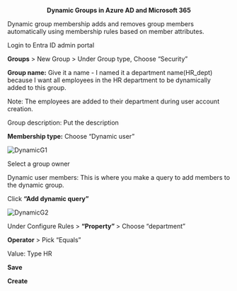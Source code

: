 <p align="center">
  <b>Dynamic Groups in Azure AD and Microsoft 365</b>
</p>

Dynamic group membership adds and removes group members automatically using membership rules based on member attributes.

Login to Entra ID admin portal

<b>Groups</b> > New Group > Under Group type, Choose “Security”

<b>Group name:</b> Give it a name  - I named it a department name(HR_dept) because I want all employees in the HR department to be dynamically added to this group. 

Note: The employees are added to their department during user account creation. 

Group description: Put the description

<b>Membership type:</b> Choose “Dynamic user”

![DynamicG1](https://github.com/stahir131/Dynamic-Groups-in-Azure-AD-and-Microsoft-365/assets/64047385/10d0a4f9-7e7a-4a97-9974-2a7a04edadd7)

Select a group owner

Dynamic user members: This is where you make a query to add members to the dynamic group.

Click <b>“Add dynamic query”</b>

![DynamicG2](https://github.com/stahir131/Dynamic-Groups-in-Azure-AD-and-Microsoft-365/assets/64047385/19d57881-4745-4a66-b1a4-aa874b293d25)

Under  Configure Rules > <b>“Property” </b> > Choose “department”  

<b>Operator</b>  > Pick “Equals” 

Value: Type HR

<b>Save

Create
</b>
